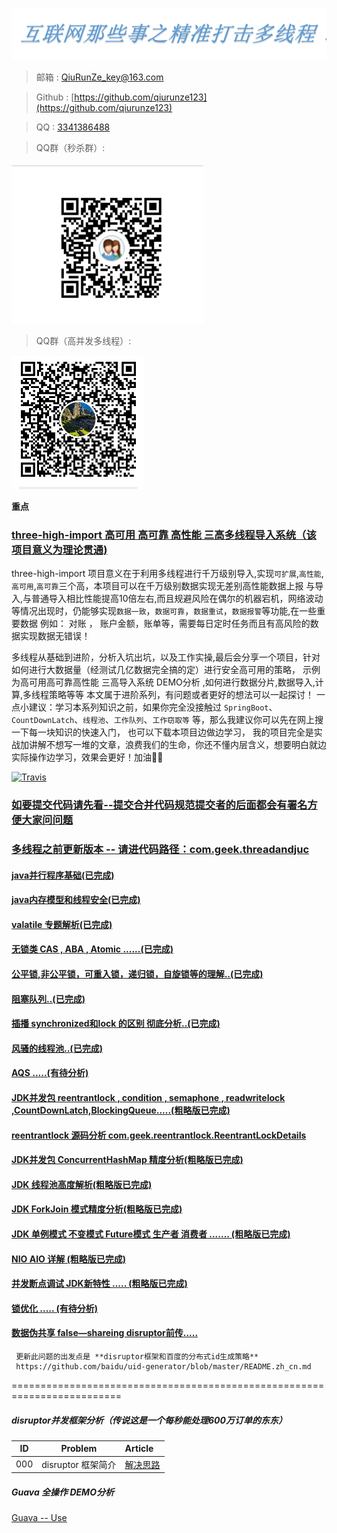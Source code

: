 ![互联网 Java 多线程那些事](https://raw.githubusercontent.com/qiurunze123/imageall/master/thread100.png)

> 邮箱 : [QiuRunZe_key@163.com](QiuRunZe_key@163.com)

> Github : [https://github.com/qiurunze123](https://github.com/qiurunze123)

> QQ : [3341386488](3341386488)

> QQ群（秒杀群）:

 ![整体流程](https://raw.githubusercontent.com/qiurunze123/imageall/master/qq.png)
 
 > QQ群（高并发多线程）:
 
 ![整体流程](https://raw.githubusercontent.com/qiurunze123/imageall/master/高并发.png)

 
 **重点**
 ### [three-high-import 高可用 高可靠 高性能 三高多线程导入系统（该项目意义为理论贯通)](/docs/code-solve.md)

 three-high-import 项目意义在于利用多线程进行千万级别导入,实现`可扩展`,`高性能`,`高可用`,`高可靠`三个高，本项目可以在千万级别数据实现无差别高性能数据上报
 与导入,与普通导入相比性能提高10倍左右,而且规避风险在偶尔的机器宕机，网络波动等情况出现时，仍能够实现`数据一致`，`数据可靠`，`数据重试`，`数据报警`等功能,在一些重要数据
 例如： 对账 ， 账户金额，账单等，需要每日定时任务而且有高风险的数据实现数据无错误！
 
 多线程从基础到进阶，分析入坑出坑，以及工作实操,最后会分享一个项目，针对如何进行大数据量（经测试几亿数据完全搞的定）进行安全高可用的策略，
 示例为高可用高可靠高性能 三高导入系统 DEMO分析 ,如何进行数据分片,数据导入,计算,多线程策略等等 本文属于进阶系列，有问题或者更好的想法可以一起探讨！ 
 一点小建议：学习本系列知识之前，如果你完全没接触过 `SpringBoot`、`CountDownLatch`、`线程池`、`工作队列`、`工作窃取等` 等，那么我建议你可以先在网上搜一下每一块知识的快速入门， 也可以下载本项目边做边学习，
 我的项目完全是实战加讲解不想写一堆的文章，浪费我们的生命，你还不懂内层含义，想要明白就边实际操作边学习，效果会更好！加油💪💪
 
 
 [![Travis](https://img.shields.io/badge/language-Java-yellow.svg)](https://github.com/qiurunze123)
    
###  [如要提交代码请先看--提交合并代码规范提交者的后面都会有署名方便大家问问题](/docs/code-criterion.md)
###  [多线程之前更新版本 -- 请进代码路径：com.geek.threadandjuc](/docs/thread-base-1.md)

####  [java并行程序基础(已完成)](/docs/thread-base-3.md)

####  [java内存模型和线程安全(已完成)](/docs/thread-base-4.md)

####  [valatile 专题解析(已完成)](/docs/thread-base-5.md)

####  [无锁类 CAS , ABA , Atomic ......(已完成)](/docs/thread-base-6.md)

####  [公平锁,非公平锁，可重入锁，递归锁，自旋锁等的理解..(已完成)](/docs/lock.md)

####  [阻塞队列..(已完成)](/docs/blocking.md)

####  [插播 synchronized和lock 的区别 彻底分析..(已完成)](/docs/sandl.md)

#### [风骚的线程池..(已完成)](/docs/Threadpool.md)

####  [AQS .....(有待分析)](/docs/thread-base-14.md)

####  [JDK并发包 reentrantlock , condition , semaphone , readwritelock ,CountDownLatch,BlockingQueue.....(粗略版已完成)](/docs/thread-base-7.md)

####  [reentrantlock 源码分析 com.geek.reentrantlock.ReentrantLockDetails ](/docs/thread-base-7.md)


####  [JDK并发包 ConcurrentHashMap 精度分析(粗略版已完成)](/docs/thread-base-8.md)

####  [JDK 线程池高度解析(粗略版已完成) ](/docs/thread-base-9.md)

####  [JDK ForkJoin 模式精度分析(粗略版已完成)  ](/docs/thread-base-10.md)

####  [JDK 单例模式 不变模式 Future模式 生产者 消费者 ....... (粗略版已完成) ](/docs/thread-base-11.md)

####  [NIO AIO 详解 (粗略版已完成) ](/docs/thread-base-12.md)

####  [并发断点调试 JDK新特性 .....  (粗略版已完成)](/docs/thread-base-13.md)

####  [锁优化 ..... (有待分析) ](/docs/thread-base-13.md)

####  [数据伪共享 false—shareing disruptor前传..... ](/docs/false-shareing.md)
 
     更新此问题的出发点是 **disruptor框架和百度的分布式id生成策略** 
     https://github.com/baidu/uid-generator/blob/master/README.zh_cn.md
      
=========================================================================

##### disruptor并发框架分析（传说这是一个每秒能处理600万订单的东东）
| ID | Problem  | Article | 
| --- | ---   | :--- |
| 000 |disruptor 框架简介 | [解决思路](/docs/code-solve.md) |


##### Guava 全操作 DEMO分析

 [Guava -- Use](/docs/Guava.md) 

